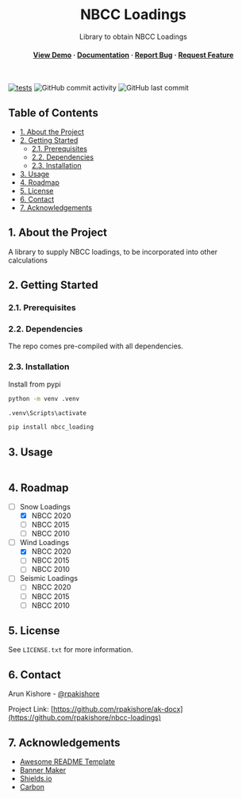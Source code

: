 <!--- Heading --->
<div align="center">
  <h1>NBCC Loadings</h1>
  <p>
    Library to obtain NBCC Loadings
  </p>
<h4>
    <a href="https://github.com/rpakishore/nbcc-loadings/">View Demo</a>
  <span> · </span>
    <a href="https://github.com/rpakishore/nbcc-loadings">Documentation</a>
  <span> · </span>
    <a href="https://github.com/rpakishore/nbcc-loadings/issues/">Report Bug</a>
  <span> · </span>
    <a href="https://github.com/rpakishore/nbcc-loadings/issues/">Request Feature</a>
  </h4>
</div>
<br />

[![tests](https://github.com/rpakishore/nbcc-loadings/actions/workflows/test.yml/badge.svg)](https://github.com/rpakishore/nbcc-loadings/actions/workflows/test.yml)
![GitHub commit activity](https://img.shields.io/github/commit-activity/m/rpakishore/nbcc-loadings)
![GitHub last commit](https://img.shields.io/github/last-commit/rpakishore/nbcc-loadings)
<!-- Table of Contents -->
<h2>Table of Contents</h2>

- [1. About the Project](#1-about-the-project)
- [2. Getting Started](#2-getting-started)
  - [2.1. Prerequisites](#21-prerequisites)
  - [2.2. Dependencies](#22-dependencies)
  - [2.3. Installation](#23-installation)
- [3. Usage](#3-usage)
- [4. Roadmap](#4-roadmap)
- [5. License](#5-license)
- [6. Contact](#6-contact)
- [7. Acknowledgements](#7-acknowledgements)

<!-- About the Project -->
## 1. About the Project

A library to supply NBCC loadings, to be incorporated into other calculations

<!-- Getting Started -->
## 2. Getting Started

<!-- Prerequisites -->
### 2.1. Prerequisites

### 2.2. Dependencies

The repo comes pre-compiled with all dependencies.

<!-- Installation -->
### 2.3. Installation

Install from pypi

```bash
python -m venv .venv

.venv\Scripts\activate

pip install nbcc_loading
```
<!-- Usage -->
## 3. Usage

```python

```

<!-- Roadmap -->
## 4. Roadmap

- [ ] Snow Loadings
  - [x] NBCC 2020
  - [ ] NBCC 2015
  - [ ] NBCC 2010
- [ ] Wind Loadings
  - [x] NBCC 2020
  - [ ] NBCC 2015
  - [ ] NBCC 2010
- [ ] Seismic Loadings
  - [ ] NBCC 2020
  - [ ] NBCC 2015
  - [ ] NBCC 2010

<!-- License -->
## 5. License

See `LICENSE.txt` for more information.

<!-- Contact -->
## 6. Contact

Arun Kishore - [@rpakishore](mailto:pypi@rpakishore.co.in)

Project Link: [https://github.com/rpakishore/ak-docx](https://github.com/rpakishore/nbcc-loadings)

<!-- Acknowledgments -->
## 7. Acknowledgements

- [Awesome README Template](https://github.com/Louis3797/awesome-readme-template/blob/main/README-WITHOUT-EMOJI.md)
- [Banner Maker](https://banner.godori.dev/)
- [Shields.io](https://shields.io/)
- [Carbon](https://carbon.now.sh/)
